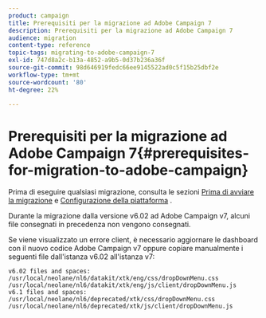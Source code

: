 ```yaml
---
product: campaign
title: Prerequisiti per la migrazione ad Adobe Campaign 7
description: Prerequisiti per la migrazione ad Adobe Campaign 7
audience: migration
content-type: reference
topic-tags: migrating-to-adobe-campaign-7
exl-id: 747d8a2c-b13a-4852-a9b5-0d37b236a36f
source-git-commit: 98d646919fedc66ee9145522ad0c5f15b25dbf2e
workflow-type: tm+mt
source-wordcount: '80'
ht-degree: 22%

---
```


# Prerequisiti per la migrazione ad Adobe Campaign 7{#prerequisites-for-migration-to-adobe-campaign}

Prima di eseguire qualsiasi migrazione, consulta le sezioni [Prima di avviare la migrazione](../../migration/using/before-starting-migration.md) e [Configurazione della piattaforma](../../migration/using/configuring-your-platform.md) .

Durante la migrazione dalla versione v6.02 ad Adobe Campaign v7, alcuni file consegnati in precedenza non vengono consegnati.

Se viene visualizzato un errore client, è necessario aggiornare le dashboard con il nuovo codice Adobe Campaign v7 oppure copiare manualmente i seguenti file dall&#39;istanza v6.02 all&#39;istanza v7:

```
v6.02 files and spaces:
/usr/local/neolane/nl6/datakit/xtk/eng/css/dropDownMenu.css
/usr/local/neolane/nl6/datakit/xtk/eng/js/client/dropDownMenu.js
v6.1 files and spaces:
/usr/local/neolane/nl6/deprecated/xtk/css/dropDownMenu.css
/usr/local/neolane/nl6/deprecated/xtk/js/client/dropDownMenu.js  
```
